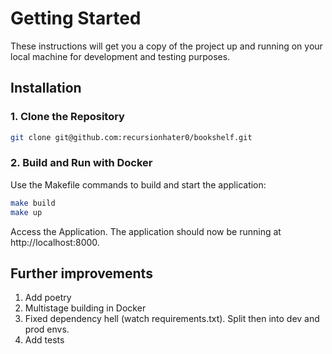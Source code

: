 # Getting Started

These instructions will get you a copy of the project up and running on your local machine for development and testing purposes.

## Installation
### 1. Clone the Repository

```bash
git clone git@github.com:recursionhater0/bookshelf.git
```
### 2. Build and Run with Docker

Use the Makefile commands to build and start the application:

```bash
make build
make up
```
Access the Application. The application should now be running at http://localhost:8000.

## Further improvements
1. Add poetry
2. Multistage building in Docker
3. Fixed dependency hell (watch requirements.txt). Split then into dev and prod envs.
4. Add tests
